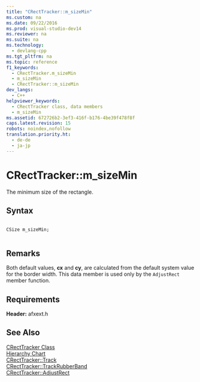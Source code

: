 ```yaml
---
title: "CRectTracker::m_sizeMin"
ms.custom: na
ms.date: 09/22/2016
ms.prod: visual-studio-dev14
ms.reviewer: na
ms.suite: na
ms.technology: 
  - devlang-cpp
ms.tgt_pltfrm: na
ms.topic: reference
f1_keywords: 
  - CRectTracker.m_sizeMin
  - m_sizeMin
  - CRectTracker::m_sizeMin
dev_langs: 
  - C++
helpviewer_keywords: 
  - CRectTracker class, data members
  - m_sizeMin
ms.assetid: 672726b2-3ef3-416f-b176-4be39f478f8f
caps.latest.revision: 15
robots: noindex,nofollow
translation.priority.ht: 
  - de-de
  - ja-jp
---
```

# CRectTracker::m_sizeMin
The minimum size of the rectangle.  
  
## Syntax  
  
```  
  
CSize m_sizeMin;  
  
```  
  
## Remarks  
 Both default values, **cx** and **cy**, are calculated from the default system value for the border width. This data member is used only by the `AdjustRect` member function.  
  
## Requirements  
 **Header:** afxext.h  
  
## See Also  
 [CRectTracker Class](../vs140/crecttracker-class.md)   
 [Hierarchy Chart](../vs140/hierarchy-chart.md)   
 [CRectTracker::Track](../vs140/crecttracker--track.md)   
 [CRectTracker::TrackRubberBand](../vs140/crecttracker--trackrubberband.md)   
 [CRectTracker::AdjustRect](../vs140/crecttracker--adjustrect.md)